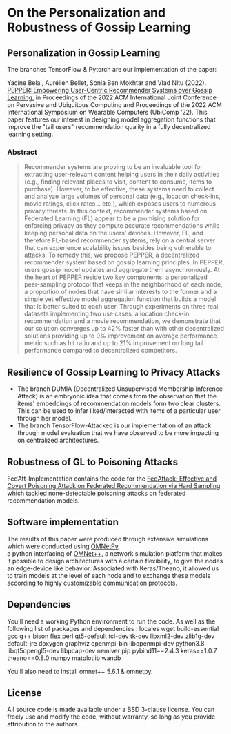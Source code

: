 # On the Personalization and Robustness of Gossip Learning 


## Personalization in Gossip Learning 

The branches TensorFlow & Pytorch are our implementation of the paper:

Yacine Belal, Aurélien Bellet, Sonia Ben Mokhtar and Vlad Nitu (2022). [PEPPER: Empowering User-Centric Recommender Systems over Gossip Learning.](https://dl.acm.org/doi/10.1145/3550302)
in Proceedings of the 2022 ACM International Joint Conference on Pervasive and Ubiquitous Computing and Proceedings 
of the 2022 ACM International Symposium on Wearable Computers (UbiComp ‘22). This paper features our interest in designing model 
aggregation functions that improve the "tail users" recommendation quality in a fully decentralized learning setting.

### Abstract

> Recommender systems are proving to be an invaluable tool for extracting user-relevant content helping users in their daily activities 
(e.g., finding relevant places to visit, content to consume, items to purchase). However, to be effective, these systems need to collect 
and analyze large volumes of personal data (e.g., location check-ins, movie ratings, click rates .. etc.), which exposes users to numerous 
privacy threats. In this context, recommender systems based on Federated Learning (FL) appear to be a promising solution for enforcing privacy 
as they compute accurate recommendations while keeping personal data on the users' devices. However, FL, and therefore FL-based recommender systems, 
rely on a central server that can experience scalability issues besides being vulnerable to attacks. To remedy this, we propose PEPPER, a 
decentralized recommender system based on gossip learning principles. In PEPPER, users gossip model updates and aggregate them asynchronously. 
At the heart of PEPPER reside two key components: a personalized peer-sampling protocol that keeps in the neighborhood of each node, a proportion 
of nodes that have similar interests to the former and a simple yet effective model aggregation function that builds a model that is better suited 
to each user. Through experiments on three real datasets implementing two use cases: a location check-in recommendation and a movie recommendation, 
we demonstrate that our solution converges up to 42% faster than with other decentralized solutions providing up to 9% improvement on average 
performance metric such as hit ratio and up to 21% improvement on long tail performance compared to decentralized competitors.



## Resilience of Gossip Learning to Privacy Attacks
- The branch DUMIA (Decentralized Unsupervised Membership Inference Attack) is an embryonic idea that comes from the observation that 
the items' embeddings of recommendation models form two clear clusters. This can be used to infer liked/interacted with items of a particular user
through her model.
- The branch TensorFlow-Attacked is our implementation of an attack through model evaluation that we have observed to be more impacting on 
centralized architectures.

## Robustness of GL to Poisoning Attacks
FedAtt-Implementation contains the code for the [FedAttack: Effective and Covert Poisoning Attack on Federated Recommendation via Hard Sampling](https://dl.acm.org/doi/abs/10.1145/3534678.3539119)
which tackled none-detectable poisoning attacks on federated recommendation models.

## Software implementation
The results of this paper were produced through extensive simulations which were conducted using [OMNetPy](https://github.com/mmodenesi/omnetpy),  
a python interfacing of [OMNet++](https://omnetpp.org/), a network simulation platform that makes it possible to design architectures with a certain
flexibility, to give the nodes an edge-device like behavior. Associated with Keras/Theano, it allowed us to train models at the level of each node and to
exchange these models according to highly customizable communication protocols.



## Dependencies
You'll need a working Python environment to run the code. As well as the following list of packages and dependencies :
locales 
wget 
build-essential 
gcc 
g++ 
bison 
flex 
perl 
qt5-default 
tcl-dev 
tk-dev 
libxml2-dev 
zlib1g-dev 
default-jre 
doxygen 
graphviz 
openmpi-bin 
libopenmpi-dev 
python3.8 
libqt5opengl5-dev 
libpcap-dev nemiver 
pip
pybind11==2.4.3
keras==1.0.7
theano==0.8.0
numpy 
matplotlib 
wandb

You'll also need to install omnet++ 5.6.1 & omnetpy.

## License
All source code is made available under a BSD 3-clause license. You can freely
use and modify the code, without warranty, so long as you provide attribution
to the authors. 
